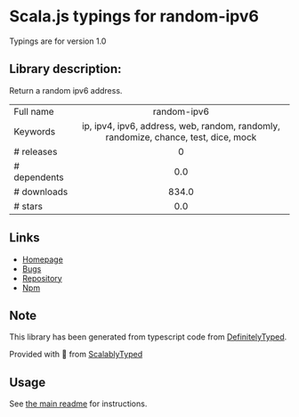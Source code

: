 
# Scala.js typings for random-ipv6

Typings are for version 1.0

## Library description:
Return a random ipv6 address.

|                    |                 |
| ------------------ | :-------------: |
| Full name          | random-ipv6 |
| Keywords           | ip, ipv4, ipv6, address, web, random, randomly, randomize, chance, test, dice, mock |
| # releases         | 0 |
| # dependents       | 0.0 |
| # downloads        | 834.0 |
| # stars            | 0.0 |

## Links
- [Homepage](https://github.com/mock-end/random-ipv6#readme)
- [Bugs](https://github.com/mock-end/random-ipv6/issues)
- [Repository](https://github.com/mock-end/random-ipv6)
- [Npm](https://www.npmjs.com/package/random-ipv6)
    


## Note
This library has been generated from typescript code from [DefinitelyTyped](https://definitelytyped.org).

Provided with :purple_heart: from [ScalablyTyped](https://github.com/oyvindberg/ScalablyTyped)

## Usage
See [the main readme](../../readme.md) for instructions.


